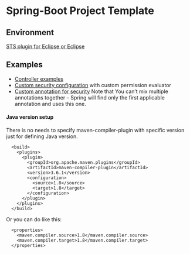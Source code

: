 # Spring-Boot Project Template

## Environment

[STS plugin for Eclipse or Eclipse](https://spring.io/tools/sts/all)

## Examples

 * [Controller examples](http://spring.io/guides/tutorials/bookmarks/)
 * [Custom security configuration](http://www.baeldung.com/spring-security-create-new-custom-security-expression) with custom permission evaluator
 * [Custom annotation for security](http://blog.novoj.net/2012/03/27/combining-custom-annotations-for-securing-methods-with-spring-security/) Note that You can’t mix multiple annotations together – Spring will find only the first applicable annotation and uses this one.

#### Java version setup

There is no needs to specify maven-compiler-plugin with specific version just for defining Java version.
```
  <build>
    <plugins>
      <plugin>
        <groupId>org.apache.maven.plugins</groupId>
        <artifactId>maven-compiler-plugin</artifactId>
        <version>3.6.1</version>
        <configuration>
          <source>1.8</source>
          <target>1.8</target>
        </configuration>
      </plugin>
    </plugins>
  </build>
```
Or you can do like this:
```
  <properties>
    <maven.compiler.source>1.8</maven.compiler.source>
    <maven.compiler.target>1.8</maven.compiler.target>
  </properties>
```
